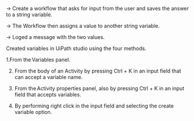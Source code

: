 -> Create a workflow that asks for input from the user and saves the answer to a string variable.

-> The Workflow then assigns a value to another string variable.

-> Loged a message with the two values.  



Created variables in UiPath studio using the four methods.  

1.From the Variables panel. 

2. From the body of an Activity by pressing Ctrl + K in an input field that can accept a variable name. 

3. From the Activity properties panel, also by pressing Ctrl + K in an input field that accepts variables.  

4. By performing right click in the input field and selecting the create variable option. 
